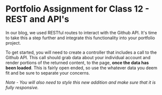 # Portfolio Assignment for Class 12 - REST and API's

In our blog, we used RESTful routes to interact with the Github API.  It's time to take this a step further and integrate this functionality into your portfolio project.

To get started, you will need to create a controller that includes a call to the Github API. This call should grab data about your individual account and render portions of the returned content, to the page, **once the data has been loaded**.  This is fairly open ended, so use the whatever data you deem fit and be sure to separate your concerns.

*Note - You will also need to style this new addition and make sure that it is fully responsive.*
